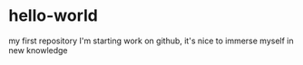 # hello-world
my first repository
I'm starting work on github, it's nice to immerse myself in new knowledge
